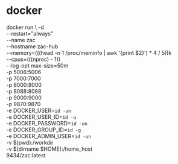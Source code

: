 # docker

docker run \ 
    -d \
    --restart="always" \
    --name zac \
    --hostname zac-hub \
    --memory=$(($(head -n 1 /proc/meminfo | awk '{print $2}') * 4 / 5))k \
    --cpus=$(($(nproc) - 1)) \
    --log-opt max-size=50m \
    -p 5006:5006 \
    -p 7000:7000 \
    -p 8000:8000 \
    -p 8088:8088 \
    -p 9000:9000 \
    -p 9870:9870 \
    -e DOCKER_USER=`id -un` \
    -e DOCKER_USER_ID=`id -u` \
    -e DOCKER_PASSWORD=`id -un` \
    -e DOCKER_GROUP_ID=`id -g` \
    -e DOCKER_ADMIN_USER=`id -un` \
    -v $(pwd):/workdir \
    -v $(dirname $HOME):/home_host \
    9434/zac:latest


<!--     
/workdir: working directory
/home_host:  
-->